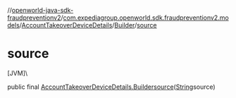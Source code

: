 //[openworld-java-sdk-fraudpreventionv2](../../../../index.md)/[com.expediagroup.openworld.sdk.fraudpreventionv2.models](../../index.md)/[AccountTakeoverDeviceDetails](../index.md)/[Builder](index.md)/[source](source.md)

# source

[JVM]\

public final [AccountTakeoverDeviceDetails.Builder](index.md)[source](source.md)([String](https://docs.oracle.com/javase/8/docs/api/java/lang/String.html)source)
